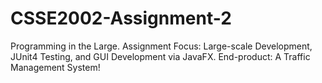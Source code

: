 # CSSE2002-Assignment-2
Programming in the Large. Assignment Focus: Large-scale Development, JUnit4 Testing, and GUI Development via JavaFX. End-product: A Traffic Management System! 
